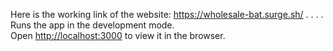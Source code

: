 Here is the working link of the website:
https://wholesale-bat.surge.sh/
.
.
.
.
Runs the app in the development mode.<br />
Open [http://localhost:3000](http://localhost:3000) to view it in the browser.
